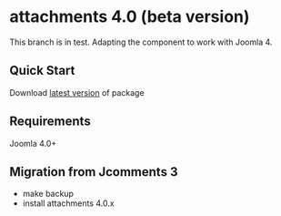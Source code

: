 # attachments 4.0 (beta version)

This branch is in test. Adapting the component to work with Joomla 4.


## Quick Start

Download <a href="https://github.com/jmcameron/attachments/releases/latest" target="_blank">latest version</a> of package

## Requirements

Joomla 4.0+

## Migration from Jcomments 3
- make backup
- install attachments 4.0.x


